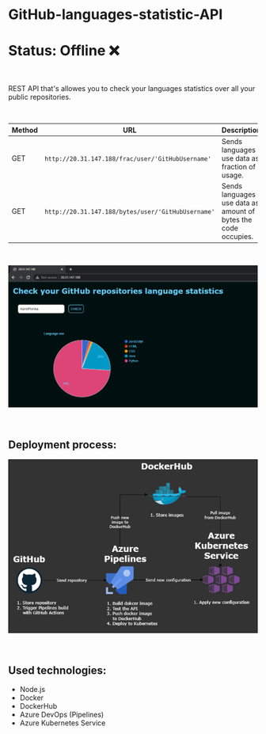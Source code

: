 # GitHub-languages-statistic-API &nbsp;&nbsp;&nbsp;&nbsp;&nbsp;&nbsp; 
# Status: Offline :x:

<br>

REST API that's allowes you to check your languages statistics over all your public repositories.

<br>

| Method  | URL | Description|
| ------------- | ------------- | ------------- |
| GET  | `http://20.31.147.188/frac/user/'GitHubUsername'`  | Sends languages use data as fraction of usage. |
| GET  | `http://20.31.147.188/bytes/user/'GitHubUsername'`  |Sends languages use data as amount of bytes the code occupies. |

<br>
 
![Alt text](preview.png)

<br>

## Deployment process:
![Alt text](diagram.png)

<br>

## Used technologies:
- Node.js
- Docker
- DockerHub
- Azure DevOps (Pipelines)
- Azure Kubernetes Service
